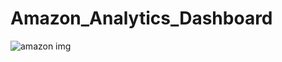 # Amazon_Analytics_Dashboard
![amazon img](https://github.com/user-attachments/assets/c834f2cd-b081-4940-9587-a9fa1c6d91df)
